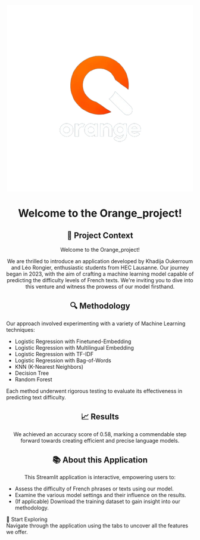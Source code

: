 <p align="center">
  <img src="https://github.com/Leorongier/Orange_project/blob/main/Application/Logo_team_orange_DS&ML.png?raw=true" alt="Logo">
</p>

<h1 align="center">Welcome to the Orange_project!</h1>

<h2 align="center">🌟 Project Context</h2>
<p align="center">Welcome to the Orange_project!</p>
<p align="center">
We are thrilled to introduce an application developed by Khadija Oukerroum and Léo Rongier, enthusiastic students from HEC Lausanne. Our journey began in 2023, with the aim of crafting a machine learning model capable of predicting the difficulty levels of French texts. We're inviting you to dive into this venture and witness the prowess of our model firsthand.
</p>

<h2 align="center">🔍 Methodology</h2>
Our approach involved experimenting with a variety of Machine Learning techniques:
<ul>
  
</ul>

<ul>
  <li>Logistic Regression with Finetuned-Embedding</li>
  <li>Logistic Regression with Multilingual Embedding</li>
  <li>Logistic Regression with TF-IDF</li>
  <li>Logistic Regression with Bag-of-Words</li>
  <li>KNN (K-Nearest Neighbors)</li>
  <li>Decision Tree</li>
  <li>Random Forest</li>
</ul>
Each method underwent rigorous testing to evaluate its effectiveness in predicting text difficulty.
</p>

<h2 align="center">📈 Results</h2>
<p align="center">
We achieved an accuracy score of 0.58, marking a commendable step forward towards creating efficient and precise language models.
</p>

<h2 align="center">📚 About this Application</h2>
<p align="center">
This Streamlit application is interactive, empowering users to:
<ul>
<li>Assess the difficulty of French phrases or texts using our model.</li>
<li>Examine the various model settings and their influence on the results.</li>
<li>(If applicable) Download the training dataset to gain insight into our methodology.</li>
</ul>
🚀 Start Exploring<br>
Navigate through the application using the tabs to uncover all the features we offer.
</p>
